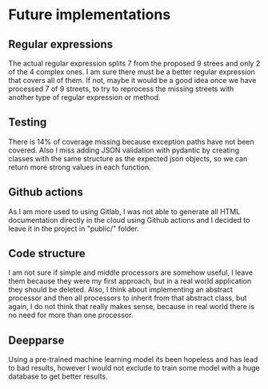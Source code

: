 # Future implementations

## Regular expressions

The actual regular expression splits 7 from the proposed 9 strees and only 2 of the 4 complex ones. I am sure there must be a better regular expression that covers all of them. If not, maybe it would be a good idea once we have processed 7 of 9 streets, to try to reprocess the missing streets with another type of regular expression or method. 

## Testing

There is 14% of coverage missing because exception paths have not been covered. Also I miss adding JSON validation with pydantic by creating classes with the same structure as the expected json objects, so we can return more strong values in each function.

## Github actions

As I am more used to using Gitlab, I was not able to generate all HTML documentation directly in the cloud using Github actions and I decided to leave it in the project in "public/" folder.

## Code structure

I am not sure if simple and middle processors are somehow useful, I leave them because they were my first approach, but in a real world application they should be deleted. Also, I think about implementing an abstract processor and then all processors to inherit from that abstract class, but again, I do not think that really makes sense, because in real world there is no need for more than one processor.

## Deepparse

Using a pre-trained machine learning model its been hopeless and has lead to bad results, however I would not exclude to train some model with a huge database to get better results. 

